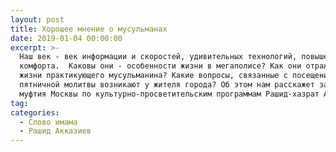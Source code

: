 ```yaml
---
layout: post
title: Хорошее мнение о мусульманах
date: 2019-01-04 00:00:00
excerpt: >-
  Наш век - век информации и скоростей, удивительных технологий, повышенного
  комфорта.  Каковы они - особенности жизни в мегаполисе? Как они отражаются на
  жизни практикующего мусульманина? Какие вопросы, связанные с посещением
  пятничной молитвы возникают у жителя города? Об этом нам расскажет заместитель
  муфтия Москвы по культурно-просветительским программам Рашид-хазрат Акказиев.
tag:
categories:
  - Слово имама
  - Рашид Акказиев
---
```

